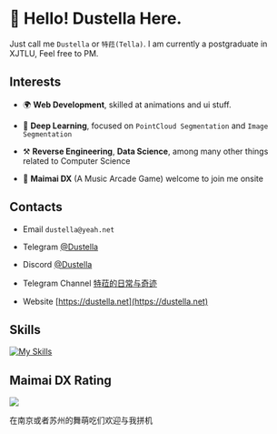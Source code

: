 
# 👋 Hello! Dustella Here.
  
Just call me `Dustella` or `特菈(Tella)`. I am currently a postgraduate in XJTLU, Feel free to PM. 

## Interests 

- 🌍 **Web Development**, skilled at animations and ui stuff.  

- 🧭 **Deep Learning**, focused on `PointCloud Segmentation` and `Image Segmentation` 
  
- ⚒️ **Reverse Engineering**, **Data Science**,  among many other things related to Computer Science

- 🎹 **Maimai DX** (A Music Arcade Game) welcome to join me onsite 

## Contacts

- Email `dustella@yeah.net` 

- Telegram [@Dustella](https://t.me/dustella)

- Discord [@Dustella](https://discord.com/invite/jFVaECpK)

- Telegram Channel [特菈的日常与奇迹](https://t.me/dailytella)

- Website [https://dustella.net](https://dustella.net)

<!-- ## Projects

I am currently mantaining two community projects:

- [NUISTCraft](https://www.nuistcraft.com), An Unofficial Minecraft Server 

- [NUISTShare](https://nuistshare.cn), A Resource Sharing Platform for NUIST (Altered to AList right now, new version is under development)

Numerous projects associated with NUIST can be discovered in my repositories, ranging from an automated I-NUIST portal login to sophisticated Typst thesis templates, adapters tailored for the MIAI Curriculum, along with various other tools and resources.  -->

## Skills

[![My Skills](https://skillicons.dev/icons?i=js,html,css,ts,react,vue,vite,go,rust,vscode,express,arduino,cloudflare,docker,git,heroku,linux,md,mongodb,mysql,nodejs,docker,ae,cs,flask,gitlab,nuxtjs,sass,vercel,octave,powershell,py,nginx,ps,pr,postgres,redis,sqlite,tailwind,webpack,windicss,wordpress,workers,bash,astro,cpp,dotnet,flask,svg,threejs,tensorflow)](https://skillicons.dev)

## Maimai DX Rating

<img src="https://dxrating.luoling.moe/api/genImage/Dustella?dummy=dummy1 " />

在南京或者苏州的舞萌吃们欢迎与我拼机
